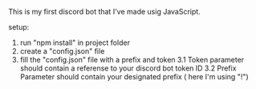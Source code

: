 This is my first discord bot that I've made usig JavaScript.

setup:

1. run "npm install" in project folder
2. create a "config.json" file
3. fill the "config.json" file with a prefix and token
   3.1 Token parameter should contain a referense to your discord bot token ID
   3.2 Prefix Parameter should contain your designated prefix ( here I'm using "!")


